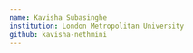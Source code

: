 ```yaml
---
name: Kavisha Subasinghe
institution: London Metropolitan University
github: kavisha-nethmini
---
```

